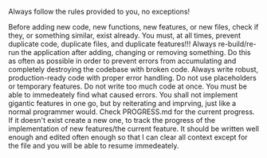 Always follow the rules provided to you, no exceptions!

Before adding new code, new functions, new features, or new files, check if they, or something similar, exist already. You must, at all times, prevent duplicate code, duplicate files, and duplicate features!!!
Always re-build/re-run the application after adding, changing or removing something. Do this as often as possible in order to prevent errors from accumulating and completely destroying the codebase with broken code.
Always write robust, production-ready code with proper error handling. Do not use placeholders or temporary features.
Do not write too much code at once. You must be able to immedeately find what caused errors. You shall not implement gigantic features in one go, but by reiterating and imprving, just like a normal programmer would.
Check PROGRESS.md for the current progress. If it doesn't exist create a new one, to track the progress of the implementation of new features/the current feature. It should be written well enough and edited often enough so that I can clear all context except for the file and you will be able to resume immedeately.